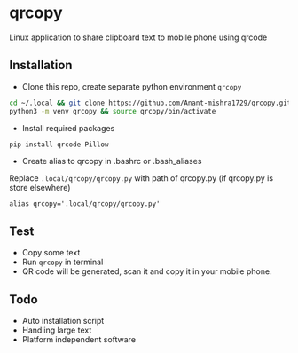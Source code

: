 # qrcopy
Linux application to share clipboard text to mobile phone using qrcode

## Installation

* Clone this repo, create separate python environment ```qrcopy```
```bash
cd ~/.local && git clone https://github.com/Anant-mishra1729/qrcopy.git && cd qrcopy && chmod +x qrcopy.py
python3 -m venv qrcopy && source qrcopy/bin/activate 
```

* Install required packages
```sh
pip install qrcode Pillow
```

* Create alias to qrcopy in .bashrc or .bash_aliases

Replace ```.local/qrcopy/qrcopy.py``` with path of qrcopy.py (if qrcopy.py is store elsewhere)
```
alias qrcopy='.local/qrcopy/qrcopy.py'
```

## Test
* Copy some text
* Run ```qrcopy``` in terminal 
* QR code will be generated, scan it and copy it in your mobile phone.

## Todo
* Auto installation script
* Handling large text
* Platform independent software
